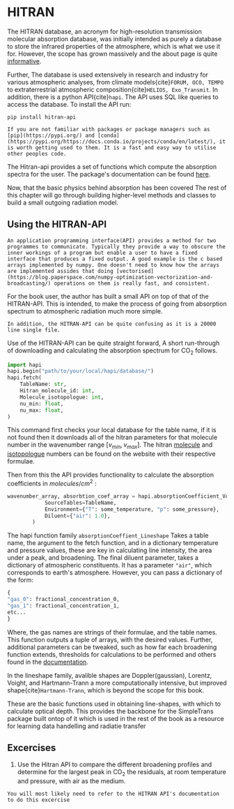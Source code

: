 # HITRAN
The HITRAN database, an acronym for high-resolution transmission molecular absorption database, was initially intended as purely a database to store the infrared properties of the atmosphere, which is what we use it for. However, the scope has grown massively and the about page is quite [informative](https://hitran.org/about/).

Further, The database is used extensively in research and industry for various atmospheric analyses, from climate models{cite}`FORUM, OCO, TEMPO` to extraterrestrial atmospheric composition{cite}`HELIOS, Exo_Transmit`. In addition, there is a python API{cite}`hapi`. The API uses SQL like queries to access the database. To install the API run:
```{shell}
pip install hitran-api
```
```{margin}
If you are not familiar with packages or package managers such as [pip](https://pypi.org/) and [conda](https://pypi.org/https://docs.conda.io/projects/conda/en/latest/), it is worth getting used to them. It is a fast and easy way to utilise other peoples code. 
```
The Hitran-api provides a set of functions which compute the absorption spectra for the user. The package's documentation can be found [here](https://hitran.org/static/hapi/hapi_manual.pdf).

Now, that the basic physics behind absorption has been covered The rest of this chapter will go through building higher-level methods and classes to build a small outgoing radiation model. 
## Using the HITRAN-API
```{margin}
An application programming interface(API) provides a method for two programmes to communicate. Typically they provide a way to obscure the inner workings of a program but enable a user to have a fixed interface that produces a fixed output. A good example is the c based arrays implemented by numpy. One doesn't need to know how the arrays are implemented assides that doing [vectorised](https://blog.paperspace.com/numpy-optimization-vectorization-and-broadcasting/) operations on them is really fast, and consistent. 
```
For the book user, the author has built a small API on top of that of the HITRAN-API. This is intended,  to make the process of going from absorption spectrum to atmospheric radiation much more simple.
 ```{note}
 In addition, the HITRAN-API can be quite confusing as it is a 20000 line single file. 
 ``` 
Use of the HITRAN-API can be quite straight forward, A short run-through of downloading and calculating the absorption spectrum for $\textrm{CO}_2$ follows. 
```python
import hapi 
hapi.begin("path/to/your/local/hapi/database/")
hapi.fetch(
    TableName: str,
    Hitran_molecule_id: int,
    Molecule_isotopologue: int,
    nu_min: float,
    nu_max: float,
)
```
This command first checks your local database for the table name, if it is not found then it downloads all of the hitran parameters for that molecule number in the wavenumber range $[\nu_{min}, \nu_{max}]$. The hitran [molecule](https://hitran.org/docs/molec-meta/) and [isotopologue](https://hitran.org/docs/iso-meta/) numbers can be found on the website with their respective formulae. 

Then from this the API provides functionality to calculate the absorption coefficients in $molecules/ cm^2$ :
```python
wavenumber_array, absorbtion_coef_array = hapi.absorptionCoefficient_Voigt(
            SourceTables=TableName,
            Environment={"T": some_temperature, "p": some_pressure},
            Diluent={"air": 1.0},
        )
```
The hapi function family `absorptionCoeffient_Lineshape` Takes a table name, the argument to the fetch function, and in a dictionary temperature and pressure values, these are key in calculating line intensity, the area under a peak, and broadening. The final diluent parameter, takes a dictionary of atmospheric constituents. It has a parameter `"air"`, which corresponds to earth's atmosphere. However, you can pass a dictionary of the form: 
```python
{
"gas_0": fractional_concentration_0,
"gas_1": fractional_concentration_1,
etc...
}
```
Where, the gas names are strings of their formulae, and the table names. This function outputs a tuple of arrays, with the desired values. Further, additional parameters can be tweaked, such as how far each broadening function extends, thresholds for calculations to be performed and others found in the [documentation](https://hitran.org/static/hapi/hapi_manual.pdf). 

In the lineshape family, avalible shapes are Doppler(gaussian), Lorentz, Voight, and Hartmann-Trann a more computationally intensive, but improved shape{cite}`Hartmann-Trann`, which is beyond the scope for this book. 

These are the basic functions used in obtaining line-shapes, with which to calculate optical depth. This provides the backbone for the SimpleTrans package built ontop of it which is used in the rest of the book as a resource for learning data handelling and radiatie transfer 

## Excercises
1. Use the Hitran API to compare the different broadening profiles and determine for the largest peak in $\textrm{CO}_2$ the residuals, at room temperature and pressure, with air as the medium.
```{tip}
You will most likely need to refer to the HITRAN API's documentation to do this excercise
```

